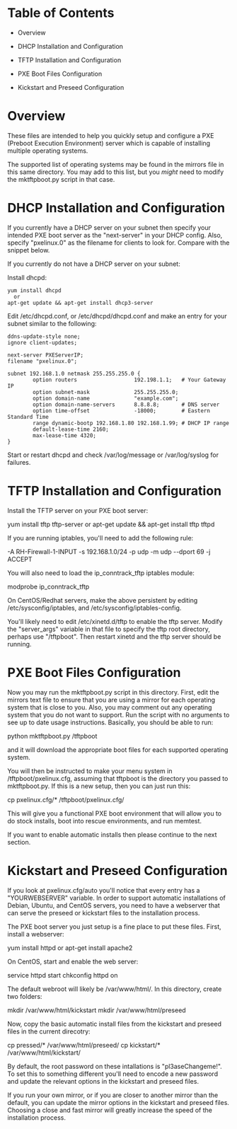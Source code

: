 Table of Contents
=================

  * Overview

  * DHCP Installation and Configuration

  * TFTP Installation and Configuration

  * PXE Boot Files Configuration

  * Kickstart and Preseed Configuration

Overview
========

These files are intended to help you quickly setup and configure a PXE
(Preboot Execution Environment) server which is capable of installing
multiple operating systems.

The supported list of operating systems may be found in the mirrors file in
this same directory.  You may add to this list, but you *might* need to
modify the mktftpboot.py script in that case.


DHCP Installation and Configuration
===================================

If you currently have a DHCP server on your subnet then specify your intended
PXE boot server as the "next-server" in your DHCP config.  Also, specify
"pxelinux.0" as the filename for clients to look for.  Compare with the
snippet below.


If you currently do not have a DHCP server on your subnet:

  Install dhcpd:

    yum install dhcpd
      or
    apt-get update && apt-get install dhcp3-server

Edit /etc/dhcpd.conf, or /etc/dhcpd/dhcpd.conf and make an entry for your
subnet similar to the following:

    ddns-update-style none;
    ignore client-updates;
    
    next-server PXEServerIP;
    filename "pxelinux.0";
    
    subnet 192.168.1.0 netmask 255.255.255.0 {
            option routers                  192.198.1.1;   # Your Gateway IP
            option subnet-mask              255.255.255.0;
            option domain-name              "example.com";
            option domain-name-servers      8.8.8.8;       # DNS server
            option time-offset              -18000;        # Eastern Standard Time
            range dynamic-bootp 192.168.1.80 192.168.1.99; # DHCP IP range
            default-lease-time 2160;
            max-lease-time 4320;
    }

Start or restart dhcpd and check /var/log/message or /var/log/syslog for
failures.


TFTP Installation and Configuration
===================================

Install the TFTP server on your PXE boot server:

  yum install tftp tftp-server
    or
  apt-get update && apt-get install tftp tftpd

If you are running iptables, you'll need to add the following rule:

  -A RH-Firewall-1-INPUT -s 192.168.1.0/24 -p udp -m udp --dport 69 -j ACCEPT 

You will also need to load the ip_conntrack_tftp iptables module:

  modprobe ip_conntrack_tftp

On CentOS/Redhat servers, make the above persistent by editing
/etc/sysconfig/iptables, and /etc/sysconfig/iptables-config.

You'll likely need to edit /etc/xinetd.d/tftp to enable the tftp server.
Modify the "server_args" variable in that file to specify the tftp root
directory, perhaps use "/tftpboot".  Then restart xinetd and the tftp
server should be running.


PXE Boot Files Configuration
============================

Now you may run the mktftpboot.py script in this directory.  First, edit the
mirrors text file to ensure that you are using a mirror for each operating
system that is close to you.  Also, you may comment out any operating system
that you do not want to support.  Run the script with no arguments to see up
to date usage instructions. Basically, you should be able to run:

  python mktftpboot.py /tftpboot

and it will download the appropriate boot files for each supported operating
system.

You will then be instructed to make your menu system in /tftpboot/pxelinux.cfg,
assuming that tftpboot is the directory you passed to mktftpboot.py.  If this
is a new setup, then you can just run this:

  cp pxelinux.cfg/* /tftpboot/pxelinux.cfg/

This will give you a functional PXE boot environment that will allow you to do
stock installs, boot into rescue environments, and run memtest.

If you want to enable automatic installs then please continue to the next
section.


Kickstart and Preseed Configuration
===================================

If you look at pxelinux.cfg/auto you'll notice that every entry has a
"YOURWEBSERVER" variable.  In order to support automatic installations of
Debian, Ubuntu, and CentOS servers, you need to have a webserver that can serve
the preseed or kickstart files to the installation process.

The PXE boot server you just setup is a fine place to put these files.  First,
install a webserver:

  yum install httpd
    or
  apt-get install apache2

On CentOS, start and enable the web server:

  service httpd start
  chkconfig httpd on

The default webroot will likely be /var/www/html/.  In this directory, create
two folders:

  mkdir /var/www/html/kickstart
  mkdir /var/www/html/preseed

Now, copy the basic automatic install files from the kickstart and preseed
files in the current direcotry:

  cp pressed/* /var/www/html/preseed/
  cp kickstart/* /var/www/html/kickstart/

By default, the root password on these intallations is "pl3aseChangeme!".  To
set this to something different you'll need to encode a new password and
update the relevant options in the kickstart and preseed files.

If you run your own mirror, or if you are closer to another mirror than the
default, you can update the mirror options in the kickstart and preseed files.
Choosing a close and fast mirror will greatly increase the speed of the
installation process.
